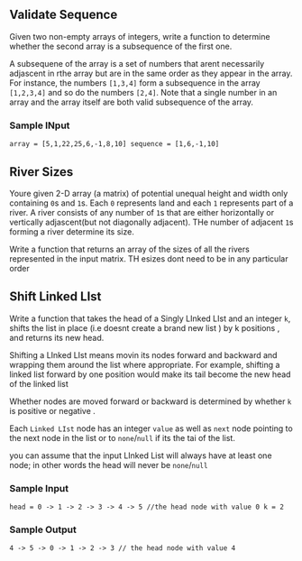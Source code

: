 ## Validate Sequence 
Given two non-empty arrays of integers, write a function to determine whether the second array is a subsequence of the first one.
 
 A subsequene of the array is a set of numbers that arent necessarily adjascent in rthe array but are in the same order as they appear in the array. For instance, the numbers `[1,3,4]` form a subsequence in the array `[1,2,3,4]`
 and so do the numbers `[2,4]`. Note that a single number in an array and the array itself are both valid subsequence of the array.


 ### Sample INput 
 `array = [5,1,22,25,6,-1,8,10]
 sequence = [1,6,-1,10]`



 ## River Sizes 
 
 Youre given 2-D array (a matrix) of potential unequal height and width only containing `0`s and `1`s. Each `0` represents land and each `1` represents part of a river. A river consists of any number of `1`s that are either horizontally or vertically adjascent(but not diagonally adjacent). THe number of adjacent `1`s forming a river determine its size.
 
 Write a function that returns an array of the sizes of all the rivers represented in the input matrix. TH esizes dont need to be in any particular order
 

 ## Shift Linked LIst
  Write a function that takes the head of a Singly LInked LIst and  an integer `k`, shifts the list in place (i.e doesnt create a brand new list )
  by k positions , and returns its new head.
 
  Shifting a LInked LIst means movin its nodes forward and backward and wrapping them around the list where appropriate.
  For example, shifting a linked list forward by one position would make its tail become the new  head of the linked list 
  
  Whether nodes are moved forward or backward is determined by whether `k` is positive or negative .
  
  Each `Linked LIst` node has an integer `value` as well as `next` node pointing to the next node in the list or to `none`/`null`
  if its the tai of the list.
  
  you can assume that the input LInked List will always have at least one node; in other words the head will never be `none`/`null`
  
  ### Sample Input
  
  `head = 0 -> 1 -> 2 -> 3 -> 4 -> 5 //the head node with value 0
  k = 2`
  
  ### Sample Output 
  
  `4 -> 5 -> 0 -> 1 -> 2 -> 3 // the head node with value 4`